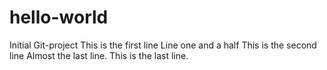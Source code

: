 # hello-world
Initial Git-project
This is the first line
Line one and a half
This is the second line
Almost the last line.
This is the last line.
